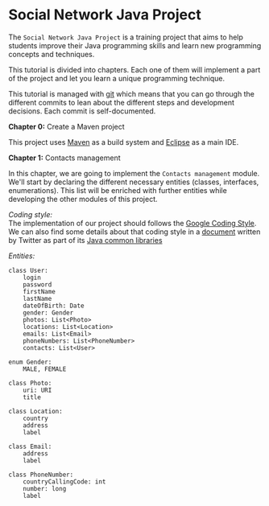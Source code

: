 # Social Network Java Project

The `Social Network Java Project` is a training project that aims to help
students improve their Java programming skills and learn new programming
concepts and techniques.

This tutorial is divided into chapters. Each one of them will implement a part
of the project and let you learn a unique programming technique.

This tutorial is managed with [git][] which means that you can go through the
different commits to lean about the different steps and development decisions.
Each commit is self-documented.


**Chapter 0:** Create a Maven project

This project uses [Maven][] as a build system and [Eclipse][Eclipse IDE] as
a main IDE.


**Chapter 1:** Contacts management

In this chapter, we are going to implement the `Contacts management` module.  
We'll start by declaring the different necessary entities (classes, interfaces,
enumerations). This list will be enriched with further entities while developing
the other modules of this project.


*Coding style:*  
The implementation of our project should follows the [Google Coding Style][].
We can also find some details about that coding style in a [document][Twitter Coding Style]
written by Twitter as part of its [Java common libraries][Twitter common libraries]


*Entities:*  

    class User:
        login
        password
        firstName
        lastName
        dateOfBirth: Date
        gender: Gender
        photos: List<Photo>
        locations: List<Location>
        emails: List<Email>
        phoneNumbers: List<PhoneNumber>
        contacts: List<User>

    enum Gender:
        MALE, FEMALE

    class Photo:
        uri: URI
        title

    class Location:
        country
        address
        label

    class Email:
        address
        label

    class PhoneNumber:
        countryCallingCode: int
        number: long
        label



[git]: https://git-scm.com
[Maven]: https://maven.apache.org
[Eclipse IDE]: https://www.eclipse.org
[Google Coding Style]: https://google.github.io/styleguide/javaguide.html
[Twitter Coding Style]: https://github.com/twitter/commons/blob/master/src/java/com/twitter/common/styleguide.md
[Twitter common libraries]: https://github.com/twitter/commons
